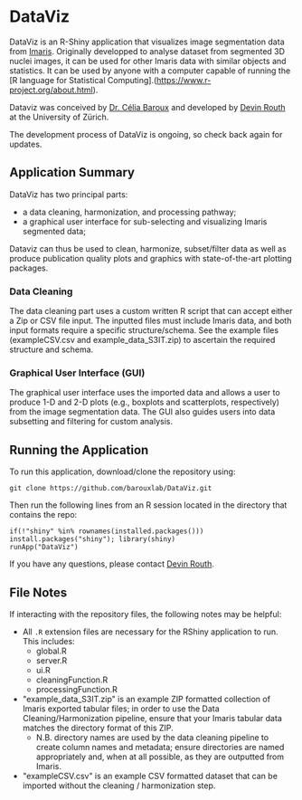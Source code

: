 # DataViz

DataViz is an R-Shiny application that visualizes image segmentation data from [Imaris](https://imaris.oxinst.com/). 
Originally developped to analyse dataset from segmented 3D nuclei images, it can be used for other Imaris data with similar objects and statistics.
It can be used by anyone with a computer capable of running the [R language for Statistical Computing].(https://www.r-project.org/about.html).

Dataviz was conceived by [Dr. Célia Baroux](https://www.botinst.uzh.ch/en/research/development/celiabaroux.html) and developed by [Devin Routh](https://www.zi.uzh.ch/en/teaching-and-research/science-it.html) at the University of Zürich.

The development process of DataViz is ongoing, so check back again for updates.

## Application Summary

DataViz has two principal parts:
- a data cleaning, harmonization, and processing pathway;
- a graphical user interface for sub-selecting and visualizing Imaris segmented data;

Dataviz can thus be used to clean, harmonize, subset/filter data as well as produce publication quality plots and graphics with state-of-the-art plotting packages.

### Data Cleaning
The data cleaning part uses a custom written R script that can accept either a Zip or CSV file input. The inputted files must include Imaris data, and both input formats require a specific structure/schema. See the example files (exampleCSV.csv and example_data_S3IT.zip) to ascertain the required structure and schema.

### Graphical User Interface (GUI)
The graphical user interface uses the imported data and allows a user to produce 1-D and 2-D plots (e.g., boxplots and scatterplots, respectively) from the image segmentation data. The GUI also guides users into data subsetting and filtering for custom analysis.

## Running the Application

To run this application, download/clone the repository using:
```
git clone https://github.com/barouxlab/DataViz.git
```
Then run the following lines from an R session located in the directory that contains the repo:
```
if(!"shiny" %in% rownames(installed.packages())) install.packages("shiny"); library(shiny)
runApp("DataViz")
```
If you have any questions, please contact [Devin Routh](mailto:devin.routh@uzh.ch).

## File Notes
If interacting with the repository files, the following notes may be helpful:
- All `.R` extension files are necessary for the RShiny application to run. This includes:
    - global.R
    - server.R
    - ui.R
    - cleaningFunction.R
    - processingFunction.R
- "example_data_S3IT.zip" is an example ZIP formatted collection of Imaris exported tabular files; in order to use the Data Cleaning/Harmonization pipeline, ensure that your Imaris tabular data matches the directory format of this ZIP.
    - N.B. directory names are used by the data cleaning pipeline to create column names and metadata; ensure directories are named appropriately and, when at all possible, as they are outputted from Imaris.
- "exampleCSV.csv" is an example CSV formatted dataset that can be imported without the cleaning / harmonization step.
